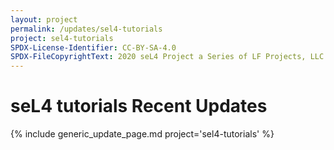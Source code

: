 ```yaml
---
layout: project
permalink: /updates/sel4-tutorials
project: sel4-tutorials
SPDX-License-Identifier: CC-BY-SA-4.0
SPDX-FileCopyrightText: 2020 seL4 Project a Series of LF Projects, LLC.
---
```

# seL4 tutorials Recent Updates

{% include generic_update_page.md project='sel4-tutorials' %}
